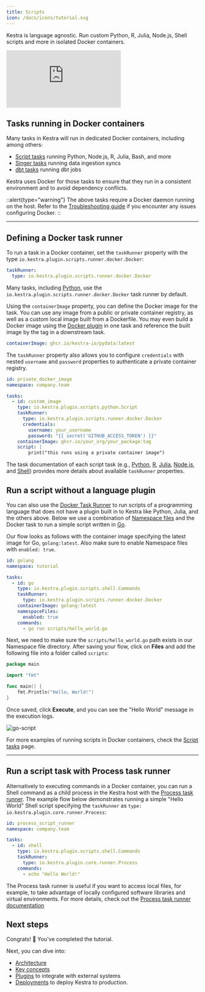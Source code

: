 ```yaml
---
title: Scripts
icon: /docs/icons/tutorial.svg
---
```


Kestra is language agnostic. Run custom Python, R, Julia, Node.js, Shell scripts and more in isolated Docker containers.

<div class="video-container">
  <iframe src="https://www.youtube.com/embed/Qxn8n0Jaltk?si=5xT2WLMLQTO_BTAW" title="YouTube video player" frameborder="0" allow="accelerometer; autoplay; clipboard-write; encrypted-media; gyroscope; picture-in-picture; web-share" referrerpolicy="strict-origin-when-cross-origin" allowfullscreen></iframe>
</div>

## Tasks running in Docker containers

Many tasks in Kestra will run in dedicated Docker containers, including among others:
- [Script tasks](../04.workflow-components/01.tasks/02.scripts/index.md) running Python, Node.js, R, Julia, Bash, and more
- [Singer tasks](/plugins/plugin-singer) running data ingestion syncs
- [dbt tasks](/plugins/plugin-dbt) running dbt jobs

Kestra uses Docker for those tasks to ensure that they run in a consistent environment and to avoid dependency conflicts.

::alert{type="warning"}
The above tasks require a Docker daemon running on the host. Refer to the [Troubleshooting guide](../09.administrator-guide/16.troubleshooting.md) if you encounter any issues configuring Docker.
::

---

## Defining a Docker task runner

To run a task in a Docker container, set the `taskRunner` property with the type `io.kestra.plugin.scripts.runner.docker.Docker`:

```yaml
taskRunner:
  type: io.kestra.plugin.scripts.runner.docker.Docker
```

Many tasks, including [Python](/plugins/plugin-script-python/io.kestra.plugin.scripts.python.script), use the `io.kestra.plugin.scripts.runner.docker.Docker` task runner by default.

Using the `containerImage` property, you can define the Docker image for the task. You can use any image from a public or private container registry, as well as a custom local image built from a Dockerfile. You may even build a Docker image using the [Docker plugin](/plugins/plugin-docker) in one task and reference the built image by the tag in a downstream task.

```yaml
containerImage: ghcr.io/kestra-io/pydata:latest
```

The `taskRunner` property also allows you to configure `credentials` with nested `username` and `password` properties to authenticate a private container registry.

```yaml
id: private_docker_image
namespace: company.team

tasks:
  - id: custom_image
    type: io.kestra.plugin.scripts.python.Script
    taskRunner:
      type: io.kestra.plugin.scripts.runner.docker.Docker
      credentials:
        username: your_username
        password: "{{ secret('GITHUB_ACCESS_TOKEN') }}"
    containerImage: ghcr.io/your_org/your_package:tag
    script: |
        print("this runs using a private container image")
```

The task documentation of each script task (e.g., [Python](/plugins/plugin-script-python/io.kestra.plugin.scripts.python.script), [R](/plugins/plugin-script-r/io.kestra.plugin.scripts.r.script), [Julia](/plugins/plugin-script-julia/io.kestra.plugin.scripts.julia.script), [Node.js](/plugins/plugin-script-node/io.kestra.plugin.scripts.node.script), and [Shell](/plugins/plugin-script-shell/io.kestra.plugin.scripts.shell.script)) provides more details about available `taskRunner` properties.

## Run a script without a language plugin

You can also use the [Docker Task Runner](../task-runners/04.types/02.docker-task-runner.md) to run scripts of a programming language that does not have a plugin built in to Kestra like Python, Julia, and the others above. Below we use a combination of [Namespace files](../05.concepts/02.namespace-files.md) and the Docker task to run a simple script written in [Go](https://go.dev/).

Our flow looks as follows with the container image specifying the latest image for Go, `golang:latest`. Also make sure to enable Namespace files with `enabled: true`.

```yaml
id: golang
namespace: tutorial

tasks:
  - id: go
    type: io.kestra.plugin.scripts.shell.Commands
    taskRunner:
      type: io.kestra.plugin.scripts.runner.docker.Docker
    containerImage: golang:latest
    namespaceFiles:
      enabled: true
    commands:
      - go run scripts/hello_world.go
```

Next, we need to make sure the `scripts/hello_world.go` path exists in our Namespace file directory. After saving your flow, click on **Files** and add the following file into a folder called `scripts`:

```go
package main

import "fmt"

func main() {
    fmt.Println("Hello, World!")
}
```

Once saved, click **Execute**, and you can see the "Hello World" message in the execution logs.

![go-script](/docs/tutorial/scripts/go-script.png)

For more examples of running scripts in Docker containers, check the [Script tasks](../04.workflow-components/01.tasks/02.scripts/index.md) page.

---

## Run a script task with Process task runner

Alternatively to executing commands in a Docker container, you can run a Shell command as a child process in the Kestra host with the [Process task runner](../task-runners/04.types/01.process-task-runner.md). The example flow below demonstrates running a simple "Hello World" Shell script specifying the `taskRunner` as `type: io.kestra.plugin.core.runner.Process`:

```yaml
id: process_script_runner
namespace: company.team

tasks:
  - id: shell
    type: io.kestra.plugin.scripts.shell.Commands
    taskRunner:
      type: io.kestra.plugin.core.runner.Process
    commands:
      - echo "Hello World!"
```

The Process task runner is useful if you want to access local files, for example, to take advantage of locally configured software libraries and virtual environments. For more details, check out the [Process task runner documentation](../task-runners/04.types/01.process-task-runner.md)

## Next steps

Congrats! :tada: You've completed the tutorial.

Next, you can dive into:
- [Architecture](../07.architecture/index.md)
- [Key concepts](../05.concepts/index.md)
- [Plugins](/plugins) to integrate with external systems
- [Deployments](../09.administrator-guide/index.md) to deploy Kestra to production.
